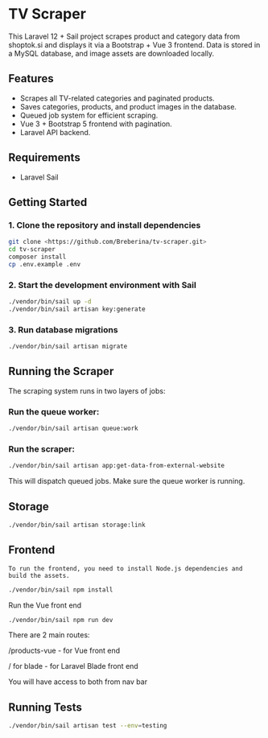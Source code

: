 # TV Scraper

This Laravel 12 + Sail project scrapes product and category data from shoptok.si and displays it via a Bootstrap + Vue 3 frontend. Data is stored in a MySQL database, and image assets are downloaded locally.

## Features

- Scrapes all TV-related categories and paginated products.
- Saves categories, products, and product images in the database.
- Queued job system for efficient scraping.
- Vue 3 + Bootstrap 5 frontend with pagination.
- Laravel API backend.

## Requirements

- Laravel Sail

## Getting Started

### 1. Clone the repository and install dependencies

```bash
git clone <https://github.com/Breberina/tv-scraper.git>
cd tv-scraper
composer install
cp .env.example .env
```

### 2. Start the development environment with Sail

```bash
./vendor/bin/sail up -d
./vendor/bin/sail artisan key:generate
```

### 3. Run database migrations

```bash
./vendor/bin/sail artisan migrate
```

## Running the Scraper

The scraping system runs in two layers of jobs:

### Run the queue worker:

```bash
./vendor/bin/sail artisan queue:work
```

### Run the scraper:

```bash
./vendor/bin/sail artisan app:get-data-from-external-website
```

This will dispatch queued jobs. Make sure the queue worker is running.

## Storage

```bash
./vendor/bin/sail artisan storage:link
```


## Frontend
`To run the frontend, you need to install Node.js dependencies and build the assets.`

```bash
./vendor/bin/sail npm install
```

Run the Vue front end

```bash
./vendor/bin/sail npm run dev
```

There are 2 main routes:

/products-vue - for Vue front end

/ for blade - for Laravel Blade front end

You will have access to both from nav bar


## Running Tests

```bash
./vendor/bin/sail artisan test --env=testing
```
